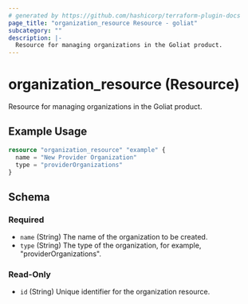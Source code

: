 ```yaml
---
# generated by https://github.com/hashicorp/terraform-plugin-docs
page_title: "organization_resource Resource - goliat"
subcategory: ""
description: |-
  Resource for managing organizations in the Goliat product.
---
```


# organization_resource (Resource)

Resource for managing organizations in the Goliat product.

## Example Usage

```terraform
resource "organization_resource" "example" {
  name = "New Provider Organization"
  type = "providerOrganizations"
}
```

<!-- schema generated by tfplugindocs -->
## Schema

### Required

- `name` (String) The name of the organization to be created.
- `type` (String) The type of the organization, for example, "providerOrganizations".

### Read-Only

- `id` (String) Unique identifier for the organization resource.
```